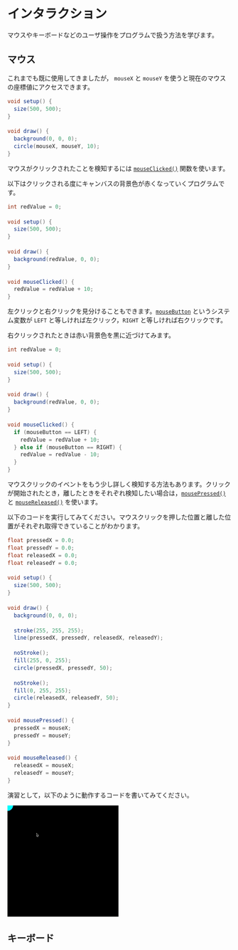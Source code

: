 # インタラクション

マウスやキーボードなどのユーザ操作をプログラムで扱う方法を学びます。

## マウス

これまでも既に使用してきましたが， `mouseX` と `mouseY` を使うと現在のマウスの座標値にアクセスできます。

```java
void setup() {
  size(500, 500);
}

void draw() {
  background(0, 0, 0);
  circle(mouseX, mouseY, 10);
}
```

マウスがクリックされたことを検知するには [`mouseClicked()`](https://processing.org/reference/mouseClicked_.html) 関数を使います。

以下はクリックされる度にキャンバスの背景色が赤くなっていくプログラムです。

```java
int redValue = 0;

void setup() {
  size(500, 500);
}

void draw() {
  background(redValue, 0, 0);
}

void mouseClicked() {
  redValue = redValue + 10;
}
```

左クリックと右クリックを見分けることもできます。[`mouseButton`](https://processing.org/reference/mouseButton.html) というシステム変数が `LEFT` と等しければ左クリック，`RIGHT` と等しければ右クリックです。

右クリックされたときは赤い背景色を黒に近づけてみます。

```java
int redValue = 0;

void setup() {
  size(500, 500);
}

void draw() {
  background(redValue, 0, 0);
}

void mouseClicked() {
  if (mouseButton == LEFT) {
    redValue = redValue + 10;
  } else if (mouseButton == RIGHT) {
    redValue = redValue - 10;
  }
}
```

マウスクリックのイベントをもう少し詳しく検知する方法もあります。クリックが開始されたとき，離したときをそれぞれ検知したい場合は，[`mousePressed()`](https://processing.org/reference/mousePressed_.html) と [`mouseReleased()`](https://processing.org/reference/mouseReleased_.html) を使います。

以下のコードを実行してみてください。マウスクリックを押した位置と離した位置がそれぞれ取得できていることがわかります。

```java
float pressedX = 0.0;
float pressedY = 0.0;
float releasedX = 0.0;
float releasedY = 0.0;

void setup() {
  size(500, 500);
}

void draw() {
  background(0, 0, 0);

  stroke(255, 255, 255);
  line(pressedX, pressedY, releasedX, releasedY);

  noStroke();
  fill(255, 0, 255);
  circle(pressedX, pressedY, 50);

  noStroke();
  fill(0, 255, 255);
  circle(releasedX, releasedY, 50);
}

void mousePressed() {
  pressedX = mouseX;
  pressedY = mouseY;
}

void mouseReleased() {
  releasedX = mouseX;
  releasedY = mouseY;
}
```

演習として，以下のように動作するコードを書いてみてください。

<img src="../assets/images/mouse-demo.gif" alt="Mouse demo" width="250px">

## キーボード
